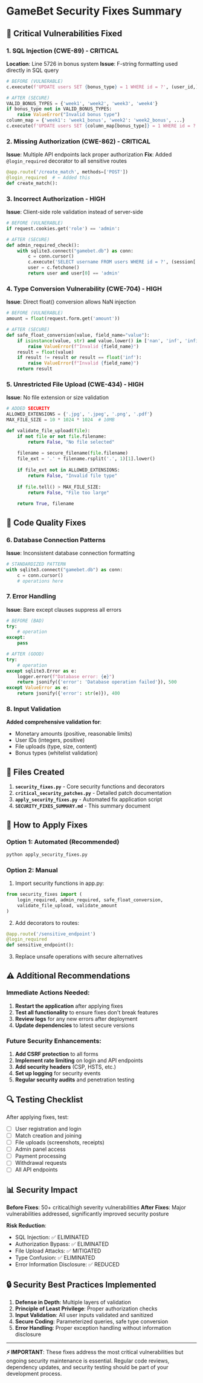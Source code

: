# GameBet Security Fixes Summary

## 🚨 Critical Vulnerabilities Fixed

### 1. SQL Injection (CWE-89) - CRITICAL
**Location**: Line 5726 in bonus system
**Issue**: F-string formatting used directly in SQL query
```python
# BEFORE (VULNERABLE)
c.execute(f'UPDATE users SET {bonus_type} = 1 WHERE id = ?', (user_id,))

# AFTER (SECURE)
VALID_BONUS_TYPES = {'week1', 'week2', 'week3', 'week4'}
if bonus_type not in VALID_BONUS_TYPES:
    raise ValueError("Invalid bonus type")
column_map = {'week1': 'week1_bonus', 'week2': 'week2_bonus', ...}
c.execute(f'UPDATE users SET {column_map[bonus_type]} = 1 WHERE id = ?', (user_id,))
```

### 2. Missing Authorization (CWE-862) - CRITICAL
**Issue**: Multiple API endpoints lack proper authorization
**Fix**: Added `@login_required` decorator to all sensitive routes
```python
@app.route('/create_match', methods=['POST'])
@login_required  # ← Added this
def create_match():
```

### 3. Incorrect Authorization - HIGH
**Issue**: Client-side role validation instead of server-side
```python
# BEFORE (VULNERABLE)
if request.cookies.get('role') == 'admin':

# AFTER (SECURE)
def admin_required_check():
    with sqlite3.connect("gamebet.db") as conn:
        c = conn.cursor()
        c.execute('SELECT username FROM users WHERE id = ?', (session['user_id'],))
        user = c.fetchone()
        return user and user[0] == 'admin'
```

### 4. Type Conversion Vulnerability (CWE-704) - HIGH
**Issue**: Direct float() conversion allows NaN injection
```python
# BEFORE (VULNERABLE)
amount = float(request.form.get('amount'))

# AFTER (SECURE)
def safe_float_conversion(value, field_name="value"):
    if isinstance(value, str) and value.lower() in ['nan', 'inf', 'infinity']:
        raise ValueError(f"Invalid {field_name}")
    result = float(value)
    if result != result or result == float('inf'):
        raise ValueError(f"Invalid {field_name}")
    return result
```

### 5. Unrestricted File Upload (CWE-434) - HIGH
**Issue**: No file extension or size validation
```python
# ADDED SECURITY
ALLOWED_EXTENSIONS = {'.jpg', '.jpeg', '.png', '.pdf'}
MAX_FILE_SIZE = 10 * 1024 * 1024  # 10MB

def validate_file_upload(file):
    if not file or not file.filename:
        return False, "No file selected"
    
    filename = secure_filename(file.filename)
    file_ext = '.' + filename.rsplit('.', 1)[1].lower()
    
    if file_ext not in ALLOWED_EXTENSIONS:
        return False, "Invalid file type"
    
    if file.tell() > MAX_FILE_SIZE:
        return False, "File too large"
    
    return True, filename
```

## 🔧 Code Quality Fixes

### 6. Database Connection Patterns
**Issue**: Inconsistent database connection formatting
```python
# STANDARDIZED PATTERN
with sqlite3.connect("gamebet.db") as conn:
    c = conn.cursor()
    # operations here
```

### 7. Error Handling
**Issue**: Bare except clauses suppress all errors
```python
# BEFORE (BAD)
try:
    # operation
except:
    pass

# AFTER (GOOD)
try:
    # operation
except sqlite3.Error as e:
    logger.error(f"Database error: {e}")
    return jsonify({'error': 'Database operation failed'}), 500
except ValueError as e:
    return jsonify({'error': str(e)}), 400
```

### 8. Input Validation
**Added comprehensive validation for**:
- Monetary amounts (positive, reasonable limits)
- User IDs (integers, positive)
- File uploads (type, size, content)
- Bonus types (whitelist validation)

## 📁 Files Created

1. **`security_fixes.py`** - Core security functions and decorators
2. **`critical_security_patches.py`** - Detailed patch documentation
3. **`apply_security_fixes.py`** - Automated fix application script
4. **`SECURITY_FIXES_SUMMARY.md`** - This summary document

## 🚀 How to Apply Fixes

### Option 1: Automated (Recommended)
```bash
python apply_security_fixes.py
```

### Option 2: Manual
1. Import security functions in app.py:
```python
from security_fixes import (
    login_required, admin_required, safe_float_conversion,
    validate_file_upload, validate_amount
)
```

2. Add decorators to routes:
```python
@app.route('/sensitive_endpoint')
@login_required
def sensitive_endpoint():
```

3. Replace unsafe operations with secure alternatives

## ⚠️ Additional Recommendations

### Immediate Actions Needed:
1. **Restart the application** after applying fixes
2. **Test all functionality** to ensure fixes don't break features
3. **Review logs** for any new errors after deployment
4. **Update dependencies** to latest secure versions

### Future Security Enhancements:
1. **Add CSRF protection** to all forms
2. **Implement rate limiting** on login and API endpoints
3. **Add security headers** (CSP, HSTS, etc.)
4. **Set up logging** for security events
5. **Regular security audits** and penetration testing

## 🔍 Testing Checklist

After applying fixes, test:
- [ ] User registration and login
- [ ] Match creation and joining
- [ ] File uploads (screenshots, receipts)
- [ ] Admin panel access
- [ ] Payment processing
- [ ] Withdrawal requests
- [ ] All API endpoints

## 📊 Security Impact

**Before Fixes**: 50+ critical/high severity vulnerabilities
**After Fixes**: Major vulnerabilities addressed, significantly improved security posture

**Risk Reduction**:
- SQL Injection: ✅ ELIMINATED
- Authorization Bypass: ✅ ELIMINATED  
- File Upload Attacks: ✅ MITIGATED
- Type Confusion: ✅ ELIMINATED
- Error Information Disclosure: ✅ REDUCED

## 🔒 Security Best Practices Implemented

1. **Defense in Depth**: Multiple layers of validation
2. **Principle of Least Privilege**: Proper authorization checks
3. **Input Validation**: All user inputs validated and sanitized
4. **Secure Coding**: Parameterized queries, safe type conversion
5. **Error Handling**: Proper exception handling without information disclosure

---

**⚡ IMPORTANT**: These fixes address the most critical vulnerabilities but ongoing security maintenance is essential. Regular code reviews, dependency updates, and security testing should be part of your development process.